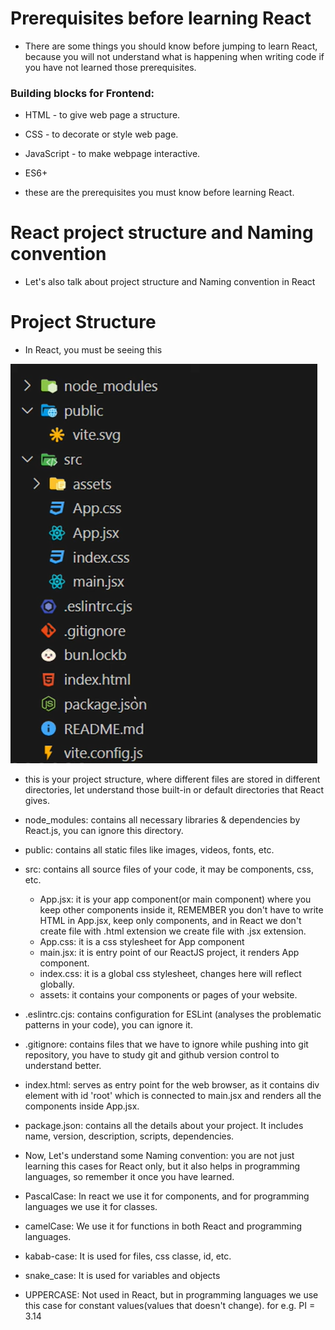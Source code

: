 # Prerequisites before learning React
- There are some things you should know before jumping to learn React, because you will not understand what is happening when writing code if you have not learned those prerequisites.

### Building blocks for Frontend:
- HTML - to give web page a structure.
- CSS - to decorate or style web page.
- JavaScript - to make webpage interactive.
- ES6+ 

- these are the prerequisites you must know before learning React.

# React project structure and Naming convention
- Let's also talk about project structure and Naming convention in React

# Project Structure
- In React, you must be seeing this 

<img src="./Images/project-structure.png"/>

- this is your project structure, where different files are stored in different directories, let understand those built-in or default directories that React gives.

- node_modules: contains all necessary libraries & dependencies by React.js, you can ignore this directory.

- public: contains all static files like images, videos, fonts, etc.

- src: contains all source files of your code, it may be components, css, etc.
    - App.jsx: it is your app component(or main component) where you keep other components inside it, REMEMBER you don't have to write HTML in App.jsx, keep only components, and in React we don't create file with .html extension we create file with .jsx extension.
    - App.css: it is a css stylesheet for App component
    - main.jsx: it is entry point of our ReactJS project, it renders App component.
    - index.css: it is a global css stylesheet, changes here will reflect globally.
    - assets: it contains your components or pages of your website.

- .eslintrc.cjs: contains configuration for ESLint (analyses the problematic patterns in your code), you can ignore it.

- .gitignore: contains files that we have to ignore while pushing into git repository, you have to study git and github version control to understand better.

- index.html: serves as entry point for the web browser, as it contains div element with id 'root' which is connected to main.jsx and renders all the components inside App.jsx.

- package.json: contains all the details about your project. It includes name, version, description, scripts, dependencies.

- Now, Let's understand some Naming convention: you are not just learning this cases for React only, but it also helps in programming languages, so remember it once you have learned.

- PascalCase: In react we use it for components, and for programming languages we use it for classes.

- camelCase: We use it for functions in both React and programming languages.

- kabab-case: It is used for files, css classe, id, etc.

- snake_case: It is used for variables and objects

- UPPERCASE: Not used in React, but in programming languages we use this case for constant values(values that doesn't change). for e.g. PI = 3.14